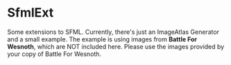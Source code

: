 SfmlExt
=======

Some extensions to SFML. Currently, there's just an ImageAtlas Generator and a small example. The example is using images from **Battle For Wesnoth**, which are NOT included here. Please use the images provided by your copy of Battle For Wesnoth.


